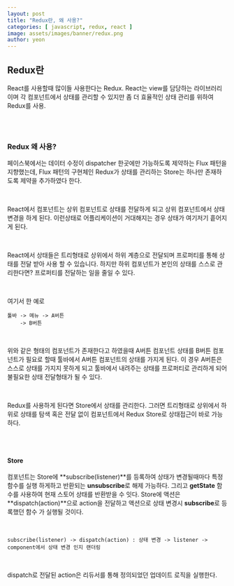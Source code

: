 ```yaml
---
layout: post
title: "Redux란, 왜 사용?"
categories: [ javascript, redux, react ]
image: assets/images/banner/redux.png
author: yeon
---
```


## Redux란
React를 사용할때 많이들 사용한다는 Redux. React는 view를 담당하는 라이브러리이며 각 컴포넌트에서 상태를 관리할 수 있지만 좀 더 효율적인 상태 관리를 위하여 Redux를 사용. <br>

<br><br>

### Redux 왜 사용?

페이스북에서는 데이터 수정이 dispatcher 한곳에만 가능하도록 제약하는 Flux 패턴을 지향했는데, Flux 패턴의 구현체인 Redux가 상태를 관리하는 Store는 하나만 존재하도록 제약을 추가하였다 한다. <br>

<br>

React에서 컴포넌트는 상위 컴포넌트로 상태를 전달하게 되고 상위 컴포넌트에서 상태 변경을 하게 된다. 이런상태로 어플리케이션이 거대해지는 경우 상태가 여기저기 흩어지게 된다. <br>

<br>

React에서 상태들은 트리형태로 상위에서 하위 계층으로 전달되며 프로퍼티를 통해 상태를 전달 받아 사용 할 수 있습니다. 하지만 하위 컴포넌트가 본인의 상태를 스스로 관리한다면? 프로퍼티를 전달하는 일을 줄일 수 있다. <br>

<br>

여기서 한 예로 

~~~
툴바 -> 메뉴 -> A버튼
    -> B버튼
~~~

<br>

위와 같은 형태의 컴포넌트가 존재한다고 하였을때 A버튼 컴포넌트 상태를 B버튼 컴포넌트가 필요로 할때 툴바에서 A버튼 컴포넌트의 상태를 가지게 된다. 이 경우 A버튼은 스스로 상태를 가지지 못하게 되고 툴바에서 내려주는 상태를 프로퍼티로 관리하게 되어 불필요한 상태 전달형태가 될 수 있다. <br>

<br>

Redux를 사용하게 된다면 Store에서 상태를 관리한다. 그러면 트리형태로 상위에서 하위로 상태를 탐색 혹은 전달 없이 컴포넌트에서 Redux Store로 상태접근이 바로 가능하다. <br>

<br><br>

#### Store

컴포넌트는 Store에 **subscribe(listener)**를 등록하여 상태가 변경될때마다 특정 함수를 실행 하게하고 반환되는 **unsubscribe**로 해제 가능하다. 그리고 **getState** 함수를 사용하여 현재 스토어 상태를 반환받을 수 잇다. Store에 액션은 **dispatch(action)**으로 action을 전달하고 액션으로 상태 변경시 **subscribe**로 등록했던 함수 가 실행될 것이다. <br>

<br>

~~~
subscribe(listener) -> dispatch(action) : 상태 변경 -> listener -> component에서 상태 변경 인지 랜더링
~~~

<br>

dispatch로 전달된 action은 리듀서를 통해 정의되었던 업데이트 로직을 실행한다.

<br>

<br><br><br>